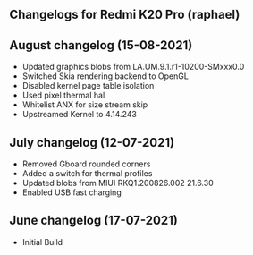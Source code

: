 ## Changelogs for Redmi K20 Pro (raphael)

## August changelog (15-08-2021)
* Updated graphics blobs from LA.UM.9.1.r1-10200-SMxxx0.0
* Switched Skia rendering backend to OpenGL
* Disabled kernel page table isolation
* Used pixel thermal hal 
* Whitelist ANX for size stream skip
* Upstreamed Kernel to 4.14.243

## July changelog (12-07-2021)
* Removed Gboard rounded corners
* Added a switch for thermal profiles
* Updated blobs from MIUI RKQ1.200826.002 21.6.30
* Enabled USB fast charging

## June changelog (17-07-2021)
* Initial Build
